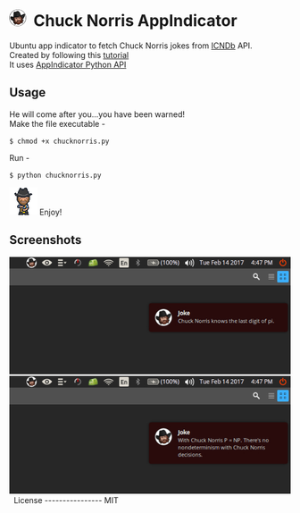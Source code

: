 <img src="https://github.com/praharshjain/chucknorris-indicator/blob/master/icon.png" width="30">&nbsp;&nbsp;Chuck Norris AppIndicator
==========  
  
Ubuntu app indicator to fetch Chuck Norris jokes from [ICNDb](http://www.icndb.com) API.  
Created by following this [tutorial](http://candidtim.github.io/appindicator/2014/09/13/ubuntu-appindicator-step-by-step.html)  
It uses [AppIndicator Python API](https://developer.ubuntu.com/api/devel/ubuntu-13.10/python/AppIndicator3-0.1.html)  
  
Usage
----------------
He will come after you...you have been warned!  
Make the file executable - 
```
$ chmod +x chucknorris.py
```  
Run - 
```
$ python chucknorris.py
```  
<img src="https://github.com/praharshjain/chucknorris-indicator/blob/master/chucknorris.gif">  
Enjoy!  
  
Screenshots
----------------
<img src="https://github.com/praharshjain/chucknorris-indicator/blob/master/screenshot1.jpg">  
<img src="https://github.com/praharshjain/chucknorris-indicator/blob/master/screenshot2.jpg">  
License
----------------
MIT
